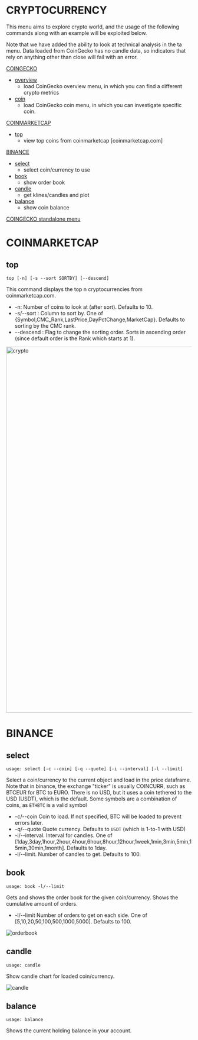 # CRYPTOCURRENCY

This menu aims to explore crypto world, and the usage of the following commands along with an example will be exploited below.

Note that we have added the ability to look at technical analysis in the ta menu.  Data loaded from CoinGecko has no candle data,
so indicators that rely on anything other than close will fail with an error.

[COINGECKO](#COINGECKO)
* [overview](#overview)
  * load CoinGecko overview menu, in which you can find a different crypto metrics
* [coin](#coin)
  * load CoinGecko coin menu, in which you can investigate specific coin.

[COINMARKETCAP](#COINMARKETCAP)
* [top](#top)
  * view top coins from coinmarketcap [coinmarketcap.com]

[BINANCE](#BINANCE)
* [select](#select)
  * select coin/currency to use
* [book](#book)
  * show order book
* [candle](#candle)
  * get klines/candles and plot
* [balance](#balance)
  * show coin balance

[COINGECKO standalone menu](/gamestonk_terminal/cryptocurrency/coingecko/)

# COINMARKETCAP <a name="COINMARKETCAP"></a>

## top <a name="top"></a>

````
top [-n] [-s --sort SORTBY] [--descend]
````

This command displays the top n cryptocurrencies from coinmarketcap.com.

* -n: Number of coins to look at (after sort).  Defaults to 10.
* -s/--sort : Column to sort by. One of {Symbol,CMC_Rank,LastPrice,DayPctChange,MarketCap}. Defaults to sorting by the CMC rank.
* --descend : Flag to change the sorting order.  Sorts in ascending order (since default order is the Rank which starts at 1).

<img width="990" alt="crypto" src="https://user-images.githubusercontent.com/25267873/115787544-4746d100-a3ba-11eb-9433-b7cb9142404a.png">

# BINANCE <a name="BINANCE"></a>

## select  <a name="select"></a>
````
usage: select [-c --coin] [-q --quote] [-i --interval] [-l --limit]
````

Select a coin/currency to the current object and load in the price dataframe.  Note that in binance, the exchange "ticker" is usually COINCURR, such as BTCEUR for BTC to EURO.  There is no USD, but it uses a coin tethered to the USD (USDT), which is the default. Some symbols are a combination of coins, as `ETHBTC` is a valid symbol
* -c/--coin Coin to load. If not specified, BTC will be loaded to prevent errors later.
* -q/--quote  Quote currency.  Defaults to `USDT` (which is 1-to-1 with USD)
* -i/--interval. Interval for candles.  One of [1day,3day,1hour,2hour,4hour,6hour,8hour,12hour,1week,1min,3min,5min,15min,30min,1month]. Defaults to 1day.
* -l/--limit.  Number of candles to get.  Defaults to 100.

## book  <a name="book"></a>
````
usage: book -l/--limit
````

Gets and shows the order book for the given coin/currency.  Shows the cumulative amount of orders.

* -l/--limit Number of orders to get on each side.  One of [5,10,20,50,100,500,1000,5000].  Defaults to 100.

![orderbook](https://user-images.githubusercontent.com/25267873/116886857-84fcf280-ac21-11eb-9803-5baa8bceca05.png)


## candle  <a name="candle"></a>
````
usage: candle
````

Show candle chart for loaded coin/currency.

![candle](https://user-images.githubusercontent.com/25267873/116886993-abbb2900-ac21-11eb-9ff8-b6a8131fdac5.png)


## balance  <a name="balance"></a>
````
usage: balance
````

Shows the current holding balance in your account.
